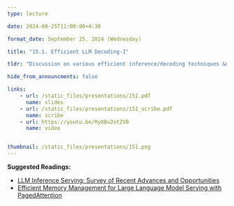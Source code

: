 ```yaml
---
type: lecture

date: 2024-09-25T11:00:00+4:30

format_date: September 25, 2024 (Wednesday)

title: "15.1. Efficient LLM Decoding-I"

tldr: "Discussion on various efficient inference/decoding techniques &ndash; KV caching, paged attention and vLLM."

hide_from_announcments: false

links: 
    - url: /static_files/presentations/151.pdf
      name: slides
    - url: /static_files/presentations/151_scribe.pdf
      name: scribe
    - url: https://youtu.be/Ry8Bv2otZV0
      name: video


thumbnail: /static_files/presentations/151.png
---
```

<!-- Other additional contents using markdown -->
**Suggested Readings:**
- [LLM Inference Serving: Survey of Recent Advances and Opportunities](https://arxiv.org/pdf/2407.12391)
- [Efficient Memory Management for Large Language Model Serving with PagedAttention](https://arxiv.org/pdf/2309.06180)
